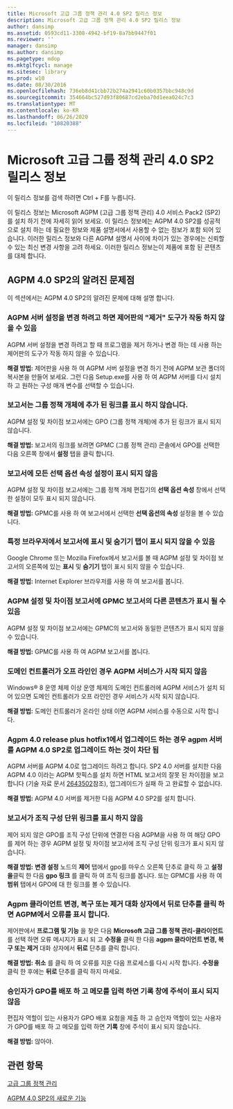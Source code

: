 ```yaml
---
title: Microsoft 고급 그룹 정책 관리 4.0 SP2 릴리스 정보
description: Microsoft 고급 그룹 정책 관리 4.0 SP2 릴리스 정보
author: dansimp
ms.assetid: 0593cd11-3308-4942-bf19-8a7bb9447f01
ms.reviewer: ''
manager: dansimp
ms.author: dansimp
ms.pagetype: mdop
ms.mktglfcycl: manage
ms.sitesec: library
ms.prod: w10
ms.date: 08/30/2016
ms.openlocfilehash: 736eb8d41cbb72b274a2941c60b0357bbc948c9d
ms.sourcegitcommit: 354664bc527d93f80687cd2eba70d1eea024c7c3
ms.translationtype: MT
ms.contentlocale: ko-KR
ms.lasthandoff: 06/26/2020
ms.locfileid: "10820388"
---
```

# Microsoft 고급 그룹 정책 관리 4.0 SP2 릴리스 정보


이 릴리스 정보를 검색 하려면 Ctrl + F를 누릅니다.

이 릴리스 정보는 Microsoft AGPM (고급 그룹 정책 관리) 4.0 서비스 Pack2 (SP2)를 설치 하기 전에 자세히 읽어 보세요. 이 릴리스 정보에는 AGPM 4.0 SP2를 성공적으로 설치 하는 데 필요한 정보와 제품 설명서에서 사용할 수 없는 정보가 포함 되어 있습니다. 이러한 릴리스 정보와 다른 AGPM 설명서 사이에 차이가 있는 경우에는 신뢰할 수 있는 최신 변경 사항을 고려 하세요. 이러한 릴리스 정보는이 제품에 포함 된 콘텐츠를 대체 합니다.

## AGPM 4.0 SP2의 알려진 문제점


이 섹션에서는 AGPM 4.0 SP2의 알려진 문제에 대해 설명 합니다.

### <a href="" id="control-panel-s--uninstall--tool-may-not-work-when-you-try-to-change-agpm-server-settings"></a>AGPM 서버 설정을 변경 하려고 하면 제어판의 "제거" 도구가 작동 하지 않을 수 있음

AGPM 서버 설정을 변경 하려고 할 때 프로그램을 제거 하거나 변경 하는 데 사용 하는 제어판의 도구가 작동 하지 않을 수 있습니다.

**해결 방법:** 제어판을 사용 하 여 AGPM 서버 설정을 변경 하기 전에 AGPM 보관 폴더의 복사본을 만들어 보세요. 그런 다음 Setup.exe를 사용 하 여 AGPM 서버를 다시 설치 하 고 원하는 구성 매개 변수를 선택할 수 있습니다.

### 보고서는 그룹 정책 개체에 추가 된 링크를 표시 하지 않습니다.

AGPM 설정 및 차이점 보고서에는 GPO (그룹 정책 개체)에 추가 된 링크가 표시 되지 않습니다.

**해결 방법:** 보고서의 링크를 보려면 GPMC (그룹 정책 관리) 콘솔에서 GPO를 선택한 다음 오른쪽 창에서 **설정** 탭을 클릭 합니다.

### 보고서에 모든 선택 옵션 속성 설정이 표시 되지 않음

AGPM 설정 및 차이점 보고서에는 그룹 정책 개체 편집기의 **선택 옵션 속성** 창에서 선택한 설정이 모두 표시 되지 않습니다.

**해결 방법:** GPMC를 사용 하 여 보고서에서 선택한 **선택 옵션의 속성** 설정을 볼 수 있습니다.

### 특정 브라우저에서 보고서에 표시 및 숨기기 탭이 표시 되지 않을 수 있음

Google Chrome 또는 Mozilla Firefox에서 보고서를 볼 때 AGPM 설정 및 차이점 보고서의 오른쪽에 있는 **표시** 및 **숨기기** 탭이 표시 되지 않을 수 있습니다.

**해결 방법:** Internet Explorer 브라우저를 사용 하 여 보고서를 봅니다.

### AGPM 설정 및 차이점 보고서에 GPMC 보고서의 다른 콘텐츠가 표시 될 수 있음

AGPM 설정 및 차이점 보고서에는 GPMC의 보고서와 동일한 콘텐츠가 표시 되지 않을 수 있습니다.

**해결 방법:** GPMC를 사용 하 여 AGPM 보고서를 봅니다.

### 도메인 컨트롤러가 오프 라인인 경우 AGPM 서비스가 시작 되지 않음

Windows® 8 운영 체제 이상 운영 체제의 도메인 컨트롤러에 AGPM 서비스가 설치 되어 있으면 도메인 컨트롤러가 오프 라인인 경우 서비스가 시작 되지 않습니다.

**해결 방법:** 도메인 컨트롤러가 온라인 상태 이면 AGPM 서비스를 수동으로 시작 합니다.

### Agpm 4.0 release plus hotfix1에서 업그레이드 하는 경우 agpm 서버를 AGPM 4.0 SP2로 업그레이드 하는 것이 차단 됨

AGPM 서버를 AGPM 4.0로 업그레이드 하려고 합니다. SP2 4.0 서버를 설치한 다음 AGPM 4.0 이라는 AGPM 핫픽스를 설치 하면 HTML 보고서의 잘못 된 차이점을 보고 합니다 (기술 자료 문서 [2643502](https://go.microsoft.com/fwlink/?LinkId=254474)참조), 업그레이드가 실패 하 고 완료할 수 없습니다.

**해결 방법:** AGPM 4.0 서버를 제거한 다음 AGPM 4.0 SP2를 설치 합니다.

### 보고서가 조직 구성 단위 링크를 표시 하지 않음

제어 되지 않은 GPO를 조직 구성 단위에 연결한 다음 AGPM을 사용 하 여 해당 GPO를 제어 하는 경우 AGPM 설정 및 차이점 보고서에 조직 구성 단위 링크가 표시 되지 않습니다.

**해결 방법:** **변경 설정** 노드의 **제어** 탭에서 gpo를 마우스 오른쪽 단추로 클릭 하 고 **설정을**클릭 한 다음 **gpo 링크** 를 클릭 하 여 조직 링크를 봅니다. 또는 GPMC를 사용 하 여 **범위** 탭에서 GPO에 대 한 링크를 볼 수 있습니다.

### Agpm 클라이언트 변경, 복구 또는 제거 대화 상자에서 뒤로 단추를 클릭 하면 AGPM에서 오류를 표시 합니다.

제어판에서 **프로그램 및 기능** 을 찾은 다음 **Microsoft 고급 그룹 정책 관리-클라이언트**를 선택 하면 오류 메시지가 표시 되 고 **수정을** 클릭 한 다음 **agpm 클라이언트 변경, 복구 또는 제거** 대화 상자에서 **뒤로** 단추를 클릭 합니다.

**해결 방법:** **취소** 를 클릭 하 여 오류를 지운 다음 프로세스를 다시 시작 합니다. **수정을** 클릭 한 후에는 **뒤로** 단추를 클릭 하지 마세요.

### 승인자가 GPO를 배포 하 고 메모를 입력 하면 기록 창에 주석이 표시 되지 않음

편집자 역할이 있는 사용자가 GPO 배포 요청을 제출 하 고 승인자 역할이 있는 사용자가 GPO를 배포 하 고 메모를 입력 하면 **기록** 창에 주석이 표시 되지 않습니다.

**해결 방법:** 않아야.

## 관련 항목


[고급 그룹 정책 관리](index.md)

[AGPM 4.0 SP2의 새로운 기능](whats-new-in-agpm-40-sp2.md)

 

 





